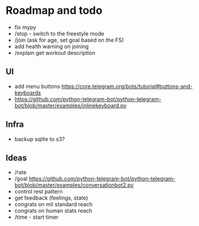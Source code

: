 # Roadmap and todo

* fix mypy
* /stop - switch to the freestyle mode
* /join (ask for age, set goal based on the FS)
* add health warning on joining
* /explain get workout description

## UI

* add menu buttons https://core.telegram.org/bots/tutorial#buttons-and-keyboards
* https://github.com/python-telegram-bot/python-telegram-bot/blob/master/examples/inlinekeyboard.py

## Infra

* backup sqlite to s3?

## Ideas

* /rate
* /goal https://github.com/python-telegram-bot/python-telegram-bot/blob/master/examples/conversationbot2.py
* control rest pattern
* get feedback (feelings, state)
* congrats on mil standard reach
* congrats on human stats reach
* /time - start timer
